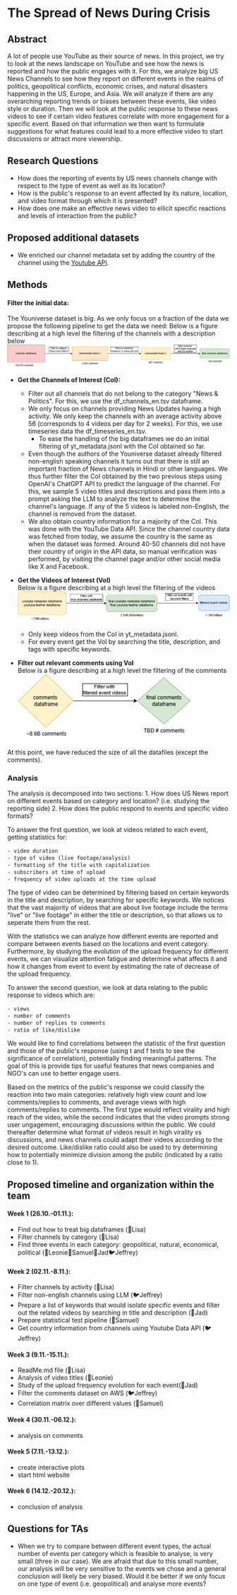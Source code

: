 
# The Spread of News During Crisis
## Abstract
A lot of people use YouTube as their source of news. In this project, we try to look at the news landscape on YouTube and see how the news is reported and how the public engages with it. For this, we analyze big US News Channels to see how they report on different events in the realms of politics, geopolitical conflicts, economic crises, and natural disasters happening in the US, Europe, and Asia. We will analyze if there are any overarching reporting trends or biases between these events, like video style or duration. Then we will look at the public response to these news videos to see if certain video features correlate with more engagement for a specific event. Based on that information we then want to formulate suggestions for what features could lead to a more effective video to start discussions or attract more viewership.

## Research Questions
- How does the reporting of events by US news channels change with respect to the type of event as well as its location?
- How is the public's response to an event affected by its nature, location, and video format through which it is presented?
- How does one make an effective news video to ellicit specific reactions and levels of interaction from the public?

## Proposed additional datasets
- We enriched our channel metadata set by adding the country of the channel using the [Youtube API](https://developers.google.com/youtube/v3).

## Methods
#### Filter the initial data: 
The Youniverse dataset is big. As we only focus on a fraction of the data we propose the following pipeline to get the data we need:
Below is a figure describing at a high level the filtering of the channels with a description below
 ![channel_filter_pipeline](img/channel_filter_pipeline.jpg)

- **Get the Channels of Interest (CoI):** 
    - Filter out all channels that do not belong to the category "News & Politics". For this, we use the df_channels_en.tsv dataframe.
    - We only focus on channels providing News Updates having a high activity. We only keep the channels with an average activity above 56 (corresponds to 4 videos per day for 2 weeks). For this, we use timeseries data the df_timeseries_en.tsv. 
        - To ease the handling of the big dataframes we do an initial filtering of yt_metadata.jsonl with the CoI obtained so far.
    - Even though the authors of the Youniverse dataset already filtered non-english speaking channels it turns out that there is still an important fraction of News channels in Hindi or other languages. We thus further filter the CoI obtained by the two previous steps using OpenAI's ChatGPT API to predict the language of the channel. For this, we sample 5 video titles and descriptions and pass them into a prompt asking the LLM to analyze the text to determine the channel's language. If any of the 5 videos is labeled non-English, the channel is removed from the dataset. 
    - We also obtain country information for a majority of the CoI. This was done with the YouTube Data API. Since the channel country data was fetched from today, we assume the country is the same as when the dataset was formed. Around 40-50 channels did not have their country of origin in the API data, so manual verification was performed, by visiting the channel page and/or other social media like X and Facebook.

- **Get the Videos of Interest (VoI)**  
Below is a figure describing at a high level the filtering of the videos 
  ![video_filter_pipeline](img/youtube_metadata_pipeline.jpg)
    - Only keep videos from the CoI in yt_metadata.jsonl.
    - For every event get the VoI by searching the title, description, and tags with specific keywords.

- **Filter out relevant comments using VoI**   
Below is a figure describing at a high level the filtering of the comments
    ![comment_filter_pipeline](img/comments_filter_pipeline.jpg)

At this point, we have reduced the size of all the datafiles (except the comments). 

### Analysis

The analysis is decomposed into two sections: 1. How does US News report on different events based on category and location? (i.e. studying the reporting side) 2. How does the public respond to events and specific video formats? 

To answer the first question, we look at videos related to each event, getting statistics for: 

    - video duration
    - type of video (live footage/analysis)
    - formatting of the title with capitalization 
    - subscribers at time of upload
    - frequency of video uploads at the time upload

The type of video can be determined by filtering based on certain keywords in the title and description, by searching for specific keywords. We notices that the vast majority of videos that are about live footage include the terms "live" or "live footage" in either the title or description, so that allows us to seperate them from the rest.

With the statistics we can analyze how different events are reported and compare between events based on the locations and event category. Furthermore, by studying the evolution of the upload frequency for different events, we can visualize attention fatigue and determine what affects it and how it changes from event to event by estimating the rate of decrease of the upload frequency.

To answer the second question, we look at data relating to the public response to videos which are: 

    - views
    - number of comments
    - number of replies to comments
    - ratio of like/dislike

We would like to find correlations between the statistic of the first question and those of the public's response (using t and f tests to see the significance of correlation), potentially finding meaningful patterns. The goal of this is provide tips for useful features that news companies and NGO's can use to better engage users. 

Based on the metrics of the public's response we could classify the reaction into two main categories: relatively high view count and low comments/replies to comments, and average views with high comments/replies to comments. The first type would reflect virality and high reach of the video, while the second indicates that the video prompts strong user ungagement, encouraging discussions within the public. We could thereafter determine what format of videos result in high virality vs discussions, and news channels could adapt their videos according to the desired outcome. Like/dislike ratio could also be used to try determining how to potentially minimize division among the public (indicated by a ratio close to 1). 

## Proposed timeline and organization within the team
#### Week 1 (26.10.-01.11.):
- Find out how to treat big dataframes (🐋Lisa)
- Filter channels by category (🐋Lisa)
- Find three events in each category: geopolitical, natural, economical, political (🦖Leonie🦝Samuel🦔Jad🐦Jeffrey)

#### Week 2 (02.11.-8.11.):
- Filter channels by activity (🐋Lisa)
- Filter non-english channels using LLM (🐦Jeffrey)
- Prepare a list of keywords that would isolate specific events and filter out the related videos by searching in title and description (🦔Jad)
- Prepare statistical test pipeline (🦝Samuel)
- Get country information from channels using Youtube Data API (🐦Jeffrey)

#### Week 3 (9.11.-15.11.):
- ReadMe.md file (🐋Lisa)
- Analysis of video titles (🦖Leonie)
- Study of the upload frequency evolution for each event(🦔Jad)
- Filter the comments dataset on AWS (🐦Jeffrey)
- Correlation matrix over different values (🦝Samuel)

#### Week 4 (30.11.-06.12.):
- analysis on comments

#### Week 5 (7.11.-13.12.):
- create interactive plots
- start html website

#### Week 6 (14.12.-20.12.):
- conclusion of analysis



## Questions for TAs
- When we try to compare between different event types, the actual number of events per category which is feasible to analyse, is very small (three in our case). We are afraid that due to this small number, our analysis will be very sensitive to the events we chose and a general conclusion will likely be very biased. Would it be better if we only focus on one type of event (i.e. geopolitical) and analyse more events?
